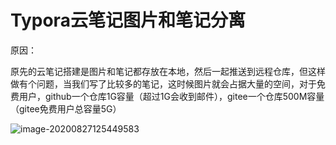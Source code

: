 # Typora云笔记图片和笔记分离

原因：

原先的云笔记搭建是图片和笔记都存放在本地，然后一起推送到远程仓库，但这样做有个问题，当我们写了比较多的笔记，这时候图片就会占据大量的空间，对于免费用户，github一个仓库1G容量（超过1G会收到邮件），gitee一个仓库500M容量（gitee免费用户总容量5G）

![image-20200827125449583](https://raw.githubusercontent.com/yusenyi123/pictures1/master/imgs/20200827125449.png)